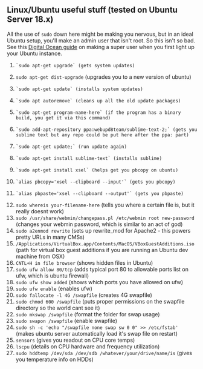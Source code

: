## Linux/Ubuntu useful stuff (tested on Ubuntu Server 18.x)
All the use of `sudo` down here might be making you nervous, but in an ideal Ubuntu setup, you'll make an admin user that isn't root. So this isn't so bad. See this [Digital Ocean guide](https://www.digitalocean.com/community/tutorials/how-to-create-a-sudo-user-on-ubuntu-quickstart) on making a super user when you first light up your Ubuntu instance.

1.     `sudo apt-get upgrade` (gets system updates)
02.	   `sudo apt-get dist-upgrade` (upgrades you to a new version of ubuntu)
1.     `sudo apt-get update` (installs system updates)
2.     `sudo apt autoremove` (cleans up all the old update packages)
3.     `sudo apt-get program-name-here` (if the program has a binary build, you get it via this command)
4.     `sudo add-apt-repository ppa:webupd8team/sublime-text-2;` (gets you sublime text but any repo could be put here after the ppa: part)
5.     `sudo apt-get update;` (run update again)
6.     `sudo apt-get install sublime-text` (installs sublime)
7.     `sudo apt-get install xsel` (helps get you pbcopy on ubuntu)
8.     `alias pbcopy='xsel --clipboard --input'` (gets you pbcopy)
9.     `alias pbpaste='xsel --clipboard --output'` (gets you pbpaste)
10.    `sudo whereis your-filename-here` (tells you where a certain file is, but it really doesnt work)
11.    `sudo /usr/share/webmin/changepass.pl /etc/webmin root new-password` (changes your webmin password, which is similar to an act of god)
12.    `sudo a2enmod rewrite` (sets up rewrite_mod for Apache2 - this powers pretty URLs in many CMSs)
13.    `/Applications/VirtualBox.app/Contents/MacOS/VBoxGuestAdditions.iso` (path for virtual box guest additions if you are running an Ubuntu dev machine from OSX)
14.    `CNTL+H in file browser` (shows hidden files in Ubuntu)
15.    `sudo ufw allow 80/tcp` (adds typical port 80 to allowable ports list on ufw, which is ubuntu firewall)
16.    `sudo ufw show added` (shows which ports you have allowed on ufw)
17.    `sudo ufw enable` (enables ufw)
18.    `sudo fallocate -l 4G /swapfile` (creates 4G swapfile)
19.    `sudo chmod 600 /swapfile` (puts proper permissions on the swapfile directory so the world cant see it)
20.    `sudo mkswap /swapfile` (format the folder for swap usage)
21.    `sudo swapon /swapfile` (enable swapfile)
22.    `sudo sh -c 'echo "/swapfile none swap sw 0 0" >> /etc/fstab'` (makes ubuntu server automatically load it's swap file on restart)
23.    `sensors` (gives you readout on CPU core temps)
24.    `lscpu` (details on CPU hardware and frequency utilization)
25.    `sudo hddtemp /dev/sda /dev/sdb /whatever/your/drive/name/is` (gives you temperature info on HDDs)